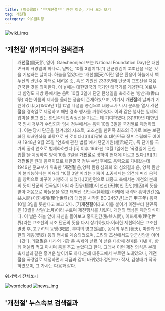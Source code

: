```yaml
---
title: (이슈클립) '**개천절**' 관련 이슈, 기사 모아 보기
tag: 개천절
category: 이슈클리핑
---
```

![wiki_img](https://user-images.githubusercontent.com/42597476/44503234-41136a80-a6d0-11e8-9071-6fc6418eafe4.png)
## **'**개천절**'** 위키피디아 검색결과
>**개천절**(開天節, 영어: Gaecheonjeol 또는 National Foundation Day)은 대한민국의 국경일의 하나로, 날짜는 10월 3일이다.[1] 단군왕검이 고조선을 세운 것을 기념하는 날이다. 하늘을 열었다는 ‘개천(開天)’이란 말은 환웅이 하늘에서 백두산의 신단수 아래로 내려온 것, 혹은 기원전 2333년에 단군이 고조선을 처음 건국한 것을 의미한다. 이 날에는 대한민국의 국기인 태극기를 게양한다.예로부터 함경도 지방 등에서는 음력 10월 3일에 단군 탄생일을 축하하는 ‘향산제(香山祭)’라는 이름의 제사를 올리는 풍습이 존재하였으며, 여기서 **개천절**의 날짜가 기원하였다.[2]1909년 1월 15일 나철을 중심으로 대종교가 다시 문호를 열자 **개천절**을 경축일로 제정하고 매년 경축 행사를 거행하였다. 이와 같은 행사는 일제의 압박을 받고 있는 한민족의 민족정신을 기르는 데 기여하였다.[3]1919년 대한민국 임시 정부가 수립되자 임시 정부에서는 음력 10월 3일을 국경일로 제정하였다. 이는 당시 단군을 한겨레의 시조로, 고조선을 한민족 최초의 국가로 보는 보편화된 역사인식을 바탕으로 한 것이다.[3][4]광복 후 대한민국 정부 수립에도 이어져 1948년 9월 25일 '연호에 관한 법률'에서 단군기원(檀君紀元), 즉 단기를 국가의 공식 연호로 법제화하였다.[5] 이후 1949년 10월 1일에는 '국경일에 관한 법률'을 제정하여 양력 10월 3일을 **개천절**로 정하여 현재에 이르고 있다.[6][3] **개천절**은 원래 음력이므로 대한민국 정부 수립 후에도 음력으로 지내왔는데 1949년 문교부가 위촉한 '**개천절** 음,양력 환용 심의회'의 심의결과 음, 양력 환산이 불가능하다는 이유와 '10월 3일'이라는 기록이 소중하다는 의견에 따라 음력을 양력으로 바꾸어 거행하게 되었다.[2]한편으로 대종교 측에서는 개천의 본래의 뜻이 단군의 건국일이 아니라 환웅(桓雄)이 천신(天神)인 환인(桓因)의 뜻을 받아 처음으로 하늘문을 열고 태백산 신단수(神壇樹) 아래에 내려와 홍익인간(弘益人間)·이화세계(理化世界)의 대업을 시작한 BC 2457년(上元 甲子年) 음력 10월 3일을 뜻한다고 보고 있다. [7]**개천절**이라고 이름 붙이기 이전부터 한민족은 10월을 상달(上月)이라 부르며 제천행사를 치렀다. 개천의 핵심은 제천의식이다. 이 날은 하늘 앞에 자신을 돌아보고 홍익인간(弘益人間), 이화세계(理化世界)라는 고조선의 시조 단군의 뜻을 다시 상기하였다.이러한 제천의식은 고조선 멸망 후, 고구려의 동맹(東盟), 부여의 영고(迎鼓), 동예의 무천(舞天), 마한과 변한의 계음(契飮) 등의 행사로 계승되었으며, 고려와 조선에서도 단군신앙을 이어나갔다. **개천절**은 나라의 가장 큰 축제의 날로 이 날은 다함께 천제를 지낸 후, 함께 어울려 먹고 마시며 춤을 추고 놀았다고 한다. 그래서 이런 제천 의식은 본래 축제날과 같은 흥겨운 날이기도 하다.본래 대종교에서 부르던 노래였으나, **개천절**을 국경일로 제정하면서 지금과 같이 바뀌었다.정인보가 작사, 김성태가 작곡하였으며, 그 가사는 다음과 같다.

<a href="https://ko.wikipedia.org/wiki/개천절" target="_blank">위키백과 전체보기</a>

![wordcloud](https://s3.ap-northeast-2.amazonaws.com/lyrics101-wordcloud/2018-10-03-1538512158.png)
![news_img](https://user-images.githubusercontent.com/42597476/44507050-1206f400-a6e4-11e8-8d98-7ffbfebb353f.png)
## **'**개천절**'** 뉴스속보 검색결과

